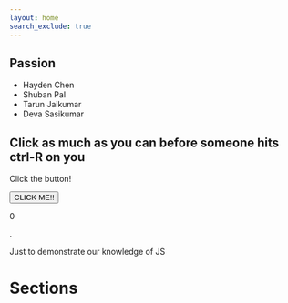 ```yaml
---
layout: home
search_exclude: true
---
```

## Passion
- Hayden Chen
- Shuban Pal
- Tarun Jaikumar
- Deva Sasikumar

<div id="firstSection">
    <h2>Click as much as you can before someone hits ctrl-R on you</h2>
    <p id="firstText">Click the button!</p>
    <button id="button1">CLICK ME!!</button>
    <p id="count">0</p>.
</div>

<script>
function clickedButton() {
    var firsthref = document.getElementById("firstText")
    firstText.innerHTML = "Keep clicking it!"
    var num = document.getElementById("count")
    num.innerHTML = String(parseInt(num.innerHTML)+1)
}
var thebutton = document.getElementById("button1")
thebutton.onclick = clickedButton // on click, call the above function
</script>

Just to demonstrate our knowledge of JS

# Sections